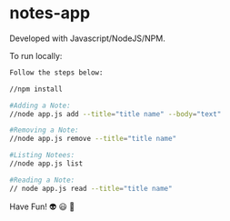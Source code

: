 # notes-app
Developed with Javascript/NodeJS/NPM.



To run locally:

```sh
Follow the steps below:

//npm install

#Adding a Note:
//node app.js add --title="title name" --body="text"

#Removing a Note:
//node app.js remove --title="title name"

#Listing Notees:
//node app.js list

#Reading a Note:
// node app.js read --title="title name"
```

Have Fun! :alien: :smiley: :space_invader:
